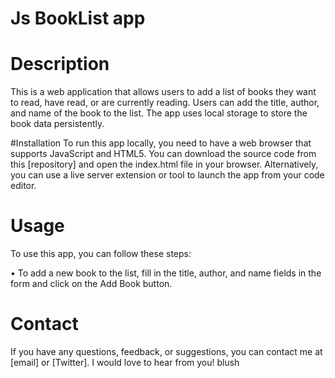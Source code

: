 # Js BookList app

# Description
This is a web application that allows users to add a list of books they want to read, have read, or are currently reading. Users can add the title, author, and name of the book to the list. The app uses local storage to store the book data persistently.

#Installation
To run this app locally, you need to have a web browser that supports JavaScript and HTML5. You can download the source code from this [repository] and open the index.html file in your browser. Alternatively, you can use a live server extension or tool to launch the app from your code editor.

# Usage
To use this app, you can follow these steps:

•  To add a new book to the list, fill in the title, author, and name fields in the form and click on the Add Book button.

# Contact
If you have any questions, feedback, or suggestions, you can contact me at [email] or [Twitter]. I would love to hear from you! blush
